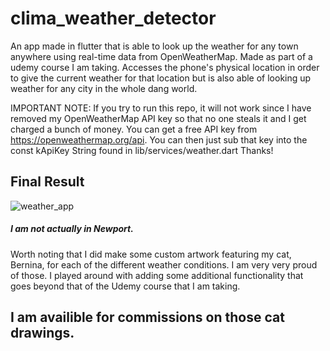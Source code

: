 # clima_weather_detector

An app made in flutter that is able to look up the weather for any town anywhere using real-time data from OpenWeatherMap. Made as part of a udemy course I am taking. Accesses the phone's physical location in order to give the current weather for that location but is also able of looking up weather for any city in the whole dang world. 

IMPORTANT NOTE: If you try to run this repo, it will not work since I have removed my OpenWeatherMap API key so that no one steals it and I get charged a bunch of money. You can get a free API key from https://openweathermap.org/api. You can then just sub that key into the const kApiKey String found in lib/services/weather.dart Thanks!

## Final Result
![weather_app](https://user-images.githubusercontent.com/79337953/131199209-caed8a8a-a93b-4dc7-a420-b71e299bde61.gif)

##### I am not actually in Newport. 

Worth noting that I did make some custom artwork featuring my cat, Bernina, for each of the different weather conditions. I am very very proud of those. I played around with adding some additional functionality that goes beyond that of the Udemy course that I am taking. 


## I am availible for commissions on those cat drawings. 
